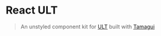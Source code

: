 # React ULT

> An unstyled component kit for [ULT](https://ult.dev) built with [Tamagui](https://tamagui.dev)
